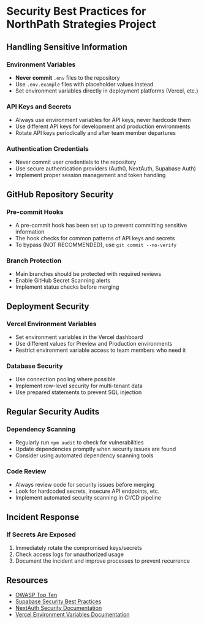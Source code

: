 # Security Best Practices for NorthPath Strategies Project

## Handling Sensitive Information

### Environment Variables
- **Never commit** `.env` files to the repository
- Use `.env.example` files with placeholder values instead
- Set environment variables directly in deployment platforms (Vercel, etc.)

### API Keys and Secrets
- Always use environment variables for API keys, never hardcode them
- Use different API keys for development and production environments
- Rotate API keys periodically and after team member departures

### Authentication Credentials
- Never commit user credentials to the repository
- Use secure authentication providers (Auth0, NextAuth, Supabase Auth)
- Implement proper session management and token handling

## GitHub Repository Security

### Pre-commit Hooks
- A pre-commit hook has been set up to prevent committing sensitive information
- The hook checks for common patterns of API keys and secrets
- To bypass (NOT RECOMMENDED), use `git commit --no-verify`

### Branch Protection
- Main branches should be protected with required reviews
- Enable GitHub Secret Scanning alerts
- Implement status checks before merging

## Deployment Security

### Vercel Environment Variables
- Set environment variables in the Vercel dashboard
- Use different values for Preview and Production environments
- Restrict environment variable access to team members who need it

### Database Security
- Use connection pooling where possible
- Implement row-level security for multi-tenant data
- Use prepared statements to prevent SQL injection

## Regular Security Audits

### Dependency Scanning
- Regularly run `npm audit` to check for vulnerabilities
- Update dependencies promptly when security issues are found
- Consider using automated dependency scanning tools

### Code Review
- Always review code for security issues before merging
- Look for hardcoded secrets, insecure API endpoints, etc.
- Implement automated security scanning in CI/CD pipeline

## Incident Response

### If Secrets Are Exposed
1. Immediately rotate the compromised keys/secrets
2. Check access logs for unauthorized usage
3. Document the incident and improve processes to prevent recurrence

## Resources

- [OWASP Top Ten](https://owasp.org/www-project-top-ten/)
- [Supabase Security Best Practices](https://supabase.io/docs/guides/auth/security)
- [NextAuth Security Documentation](https://next-auth.js.org/security)
- [Vercel Environment Variables Documentation](https://vercel.com/docs/environment-variables)
